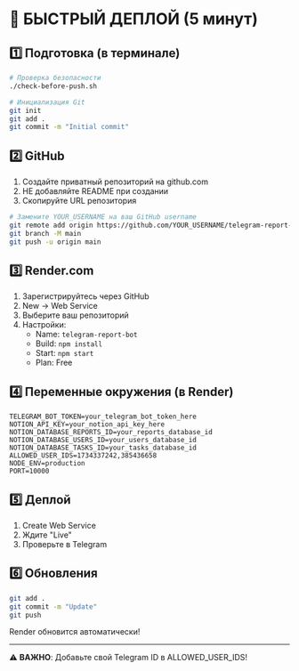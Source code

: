 # 🚀 БЫСТРЫЙ ДЕПЛОЙ (5 минут)

## 1️⃣ Подготовка (в терминале)
```bash
# Проверка безопасности
./check-before-push.sh

# Инициализация Git
git init
git add .
git commit -m "Initial commit"
```

## 2️⃣ GitHub
1. Создайте приватный репозиторий на github.com
2. НЕ добавляйте README при создании
3. Скопируйте URL репозитория

```bash
# Замените YOUR_USERNAME на ваш GitHub username
git remote add origin https://github.com/YOUR_USERNAME/telegram-report-bot.git
git branch -M main
git push -u origin main
```

## 3️⃣ Render.com
1. Зарегистрируйтесь через GitHub
2. New → Web Service
3. Выберите ваш репозиторий
4. Настройки:
   - Name: `telegram-report-bot`
   - Build: `npm install`
   - Start: `npm start`
   - Plan: Free

## 4️⃣ Переменные окружения (в Render)
```
TELEGRAM_BOT_TOKEN=your_telegram_bot_token_here
NOTION_API_KEY=your_notion_api_key_here
NOTION_DATABASE_REPORTS_ID=your_reports_database_id
NOTION_DATABASE_USERS_ID=your_users_database_id
NOTION_DATABASE_TASKS_ID=your_tasks_database_id
ALLOWED_USER_IDS=1734337242,385436658
NODE_ENV=production
PORT=10000
```

## 5️⃣ Деплой
1. Create Web Service
2. Ждите "Live"
3. Проверьте в Telegram

## 6️⃣ Обновления
```bash
git add .
git commit -m "Update"
git push
```

Render обновится автоматически!

---
⚠️ **ВАЖНО**: Добавьте свой Telegram ID в ALLOWED_USER_IDS!
